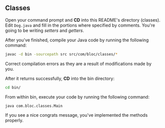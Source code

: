 ## Classes

Open your command prompt and **CD** into this README's directory (classes). Edit `Dog.java` and fill in the portions where specified by comments. You're going to be writing _setters_ and _getters_.

After you've finished, compile your Java code by running the following command:

``` bash
javac -d bin -sourcepath src src/com/bloc/classes/*
```

Correct compilation errors as they are a result of modifications made by you.

After it returns successfully, **CD** into the bin directory:

``` bash
cd bin/
```

From within bin, execute your code by running the following command:

``` bash
java com.bloc.classes.Main
```

If you see a nice congrats message, you've implemented the methods properly.